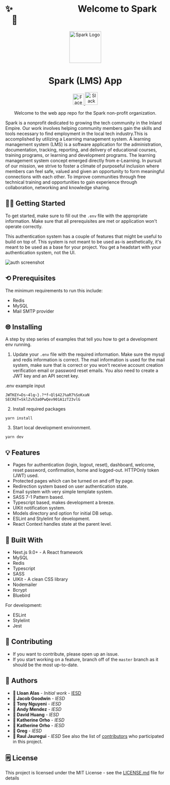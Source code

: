 # ✨   &nbsp;&nbsp;&nbsp;&nbsp;&nbsp;&nbsp;&nbsp;&nbsp;&nbsp;&nbsp;&nbsp;&nbsp;&nbsp;&nbsp;&nbsp;&nbsp;&nbsp;&nbsp;&nbsp;&nbsp;&nbsp;&nbsp;&nbsp;&nbsp;&nbsp;&nbsp;&nbsp;&nbsp;&nbsp;                     Welcome to   Spark &nbsp;&nbsp;&nbsp;👋
<p align="center">
  <img
    alt="Spark Logo"
    src="https://raw.githubusercontent.com/inland-empire-software-development/spark/staging/public/images/spark.png"
    width="100px" >
</p>
<h1 align="center">
  Spark (LMS) App
</h1>
<p align="center">
  <a href="https://www.facebook.com/groups/IESoftwareDevelopment/">
    <img
      alt="Facebook logo"
      src="https://en.facebookbrand.com/wp-content/uploads/2016/05/flogo_rgb_hex-brc-site-250.png"
      width="35px">
  </a>
  <a href="https://ie-sd.slack.com">
    <img
      alt="Slack logo"
      src="https://cdn-images-1.medium.com/max/1600/1*rncLjp_nxRi08Y8AKZCJVA.png"
      width="40px">
  </a>
</p>

<p align="center">
  Welcome to the web app repo for the Spark non-profit organization.
</p>

Spark is a nonprofit dedicated to growing the tech community in the Inland Empire. Our work involves helping community members gain the skills and tools necessary to find employment in the local tech industry.This is accomplished by utilizing a Learning management system. A learning management system (LMS) is a software application for the administration, documentation, tracking, reporting, and delivery of educational courses, training programs, or learning and development programs. The learning management system concept emerged directly from e-Learning. In pursuit of our mission, we strive to foster a climate of purposeful inclusion where members can feel safe, valued and given an opportunity to form meaningful connections with each other. To improve communities through free technical training and opportunities to gain experience through collaboration, networking and knowledge sharing.

## 👨‍💻 Getting Started

To get started, make sure to fill out the `.env` file with the appropriate information. Make sure that all prerequisites are met or application won't operate correctly.

This authentication system has a couple of features that might be useful to build on top of. This system is not meant to be used as-is aesthetically, it's meant to be used as a base for your project. You get a headstart with your authentication system, not the UI.

![auth screenshot](https://raw.githubusercontent.com/lloan/next-authenticate/master/public/images/authentication-screenshot.png)


## ⟲ Prerequisites

The minimum requirements to run this include:

- Redis
- MySQL
- Mail SMTP provider

## 🌐 Installing

A step by step series of examples that tell you how to get a development env running.

1. Update your `.env` file with the required information. Make sure the mysql and redis information is correct. The mail information is used for the mail system, make sure that is correct or you won't receive account creation verification email or password reset emails. You also need to create a JWT key and an API secret key.

.env example input
```
JWTKEY=Ds~4lq~}.?*f~Ql$42J%aR7%SoKxaN
SECRET=SklZvh3a0PwQev901A1zT23vlG
```

2. Install required packages

```
yarn install
```

3. Start local development environment.
```
yarn dev
```

## 💡 Features
- Pages for authentication (login, logout, reset), dashboard, welcome, reset password, confirmation, home and logged-out. HTTPOnly token (JWT) used.
- Protected pages which can be turned on and off by page.
- Redirection system based on user authentication state.
- Email system with very simple template system.
- SASS 7-1 Pattern based.
- Typescript based, makes development a breeze.
- UIKit notification system.
- Models directory and option for initial DB setup.
- ESLint and Stylelint for development.
- React Context handles state at the parent level.

## 🔨 Built With
* Next.js 9.0+ - A React framework
* MySQL
* Redis
* Typescript
* SASS
* UIKit - A clean CSS library
* Nodemailer
* Bcrypt
* Bluebird

For development:

* ESLint
* Stylelint
* Jest

## 🤝 Contributing

- If you want to contribute, please open up an issue.
- If you start working on a feature, branch off of the `master` branch as it should be the most up-to-date.

## 📓 Authors

* **👤 Lloan Alas** - *Initial work* - [IESD](https://github.com/inland-empire-software-development)
* **👤 Jacob Goodwin** - *IESD*
* **👤 Tony Nguyeni** - *IESD*
* **👤 Andy Mendez** - *IESD*
* **👤 David Huang** - *IESD*
* **👤 Katherine Orho** - *IESD*
* **👤 Katherine Orho** - *IESD*
* **👤 Greg** - *IESD*
* **👤 Raul Jauregui** - *IESD*
See also the list of [contributors](https://github.com/lloan/next-authenticate/graphs/contributors) who participated in this project.

## 🗒 License

This project is licensed under the MIT License - see the [LICENSE.md](LICENSE.md) file for details
